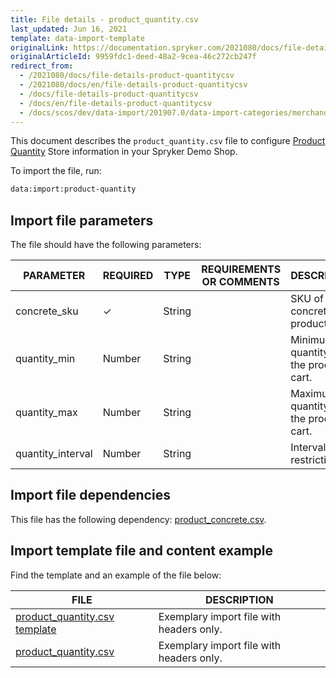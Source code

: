 ```yaml
---
title: File details - product_quantity.csv
last_updated: Jun 16, 2021
template: data-import-template
originalLink: https://documentation.spryker.com/2021080/docs/file-details-product-quantitycsv
originalArticleId: 9959fdc1-deed-48a2-9cea-46c272cb247f
redirect_from:
  - /2021080/docs/file-details-product-quantitycsv
  - /2021080/docs/en/file-details-product-quantitycsv
  - /docs/file-details-product-quantitycsv
  - /docs/en/file-details-product-quantitycsv
  - /docs/scos/dev/data-import/201907.0/data-import-categories/merchandising-setup/product-merchandising/file-details-product-quantity.csv.html
---
```


This document describes the `product_quantity.csv` file to configure [Product Quantity](/docs/pbc/all/cart-and-checkout/non-splittable-products-feature-overview.html) Store information in your Spryker Demo Shop.

To import the file, run:

```bash
data:import:product-quantity
```

## Import file parameters

The file should have the following parameters:

| PARAMETER | REQUIRED | TYPE | REQUIREMENTS OR COMMENTS | DESCRIPTION |
| --- | --- | --- | --- | --- |
| concrete_sku | &check; | String |  | SKU of the concrete product. |
| quantity_min | Number | String |  |Minimum quantity of the product in cart.  |
| quantity_max | Number | String |  | Maximum quantity of the product in cart. |
| quantity_interval | Number | String |  | Interval restrictions. |

## Import file dependencies

This file has the following dependency: [product_concrete.csv](/docs/scos/dev/data-import/{{page.version}}/data-import-categories/catalog-setup/products/file-details-product-concrete.csv.html).

## Import template file and content example

Find the template and an example of the file below:

| FILE | DESCRIPTION |
| --- | --- |
| [product_quantity.csv template](https://spryker.s3.eu-central-1.amazonaws.com/docs/Developer+Guide/Back-End/Data+Manipulation/Data+Ingestion/Data+Import/Data+Import+Categories/Merchandising+Setup/Product+Merchandising/Template+product_quantity.csv) | Exemplary import file with headers only. |
| [product_quantity.csv](https://spryker.s3.eu-central-1.amazonaws.com/docs/Developer+Guide/Back-End/Data+Manipulation/Data+Ingestion/Data+Import/Data+Import+Categories/Merchandising+Setup/Product+Merchandising/product_quantity.csv) | Exemplary import file with headers only. |
